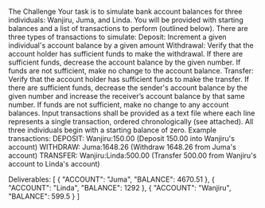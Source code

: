 The Challenge
Your task is to simulate bank account balances for three individuals: Wanjiru, Juma, and Linda. You will be provided with starting balances and a list of transactions to perform (outlined below).
There are three types of transactions to simulate:
Deposit: Increment a given individual's account balance by a given amount
Withdrawal: Verify that the account holder has sufficient funds to make the withdrawal. If there are sufficient funds, decrease the account balance by the given number. If funds are not sufficient, make no change to the account balance.
Transfer: Verify that the account holder has sufficient funds to make the transfer. If there are sufficient funds, decrease the sender's account balance by the given number and increase the receiver’s account balance by that same number. If funds are not sufficient, make no change to any account balances.
Input transactions shall be provided as a text file where each line represents a single transaction, ordered chronologically (see attached).
All three individuals begin with a starting balance of zero.
Example transactions:
DEPOSIT: Wanjiru:150.00 (Deposit 150.00 into Wanjiru's account)
WITHDRAW: Juma:1648.26 (Withdraw 1648.26 from Juma's account)
TRANSFER: Wanjiru:Linda:500.00 (Transfer 500.00 from Wanjiru's account to Linda's account)

Deliverables:
[
    {
        "ACCOUNT": "Juma",
        "BALANCE": 4670.51
    },
    {
        "ACCOUNT": "Linda",
        "BALANCE": 1292
    },
    {
        "ACCOUNT": "Wanjiru",
        "BALANCE": 599.5
    }
]